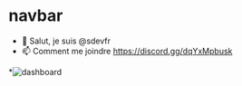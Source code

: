 # navbar

- 👋 Salut, je suis @sdevfr
- 📫 Comment me joindre https://discord.gg/dqYxMpbusk 

<!---
sdevfr/sdevfr is a ✨ special ✨ repository because its `README.md` (this file) appears on your GitHub profile.
You can click the Preview link to take a look at your changes.
--->

*![dashboard](https://cdn.discordapp.com/attachments/1112535572163088414/1119673157016617026/image.png)
